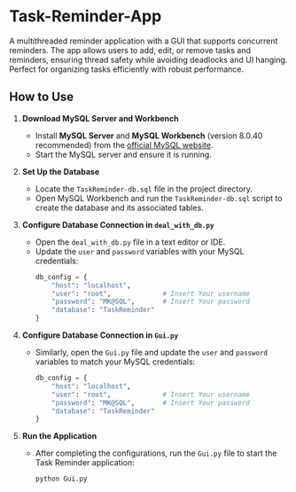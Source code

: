 # Task-Reminder-App
A multithreaded reminder application with a GUI that supports concurrent reminders. The app allows users to add, edit, or remove tasks and reminders, ensuring thread safety while avoiding deadlocks and UI hanging. Perfect for organizing tasks efficiently with robust performance.

## How to Use
1. **Download MySQL Server and Workbench**
   - Install **MySQL Server** and **MySQL Workbench** (version 8.0.40 recommended) from the [official MySQL website](https://dev.mysql.com/downloads/installer/).
   - Start the MySQL server and ensure it is running.

2. **Set Up the Database**
   - Locate the `TaskReminder-db.sql` file in the project directory.
   - Open MySQL Workbench and run the `TaskReminder-db.sql` script to create the database and its associated tables.

3. **Configure Database Connection in `deal_with_db.py`**
   - Open the `deal_with_db.py` file in a text editor or IDE.
   - Update the `user` and `password` variables with your MySQL credentials:
     ```python
     db_config = {
         "host": "localhost",
         "user": "root",             # Insert Your username
         "password": "MK@SQL",       # Insert Your password
         "database": "TaskReminder"
     }
     ```

4. **Configure Database Connection in `Gui.py`**
   - Similarly, open the `Gui.py` file and update the `user` and `password` variables to match your MySQL credentials:
     ```python
     db_config = {
         "host": "localhost",
         "user": "root",             # Insert Your username
         "password": "MK@SQL",       # Insert Your password
         "database": "TaskReminder"
     }
     ```

5. **Run the Application**
   - After completing the configurations, run the `Gui.py` file to start the Task Reminder application:
     ```bash
     python Gui.py
     ```
